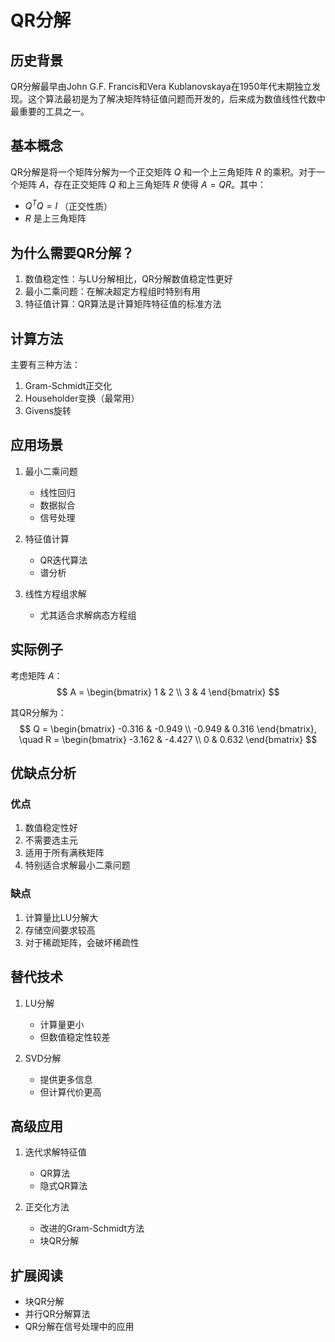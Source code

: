 # QR分解

## 历史背景
QR分解最早由John G.F. Francis和Vera Kublanovskaya在1950年代末期独立发现。这个算法最初是为了解决矩阵特征值问题而开发的，后来成为数值线性代数中最重要的工具之一。

## 基本概念
QR分解是将一个矩阵分解为一个正交矩阵 $Q$ 和一个上三角矩阵 $R$ 的乘积。对于一个矩阵 $A$，存在正交矩阵 $Q$ 和上三角矩阵 $R$ 使得 $A = QR$。其中：
- $Q^TQ = I$ （正交性质）
- $R$ 是上三角矩阵

## 为什么需要QR分解？
1. 数值稳定性：与LU分解相比，QR分解数值稳定性更好
2. 最小二乘问题：在解决超定方程组时特别有用
3. 特征值计算：QR算法是计算矩阵特征值的标准方法

## 计算方法
主要有三种方法：
1. Gram-Schmidt正交化
2. Householder变换（最常用）
3. Givens旋转

## 应用场景
1. 最小二乘问题
   - 线性回归
   - 数据拟合
   - 信号处理

2. 特征值计算
   - QR迭代算法
   - 谱分析

3. 线性方程组求解
   - 尤其适合求解病态方程组

## 实际例子
考虑矩阵 $A$：
$$ A = \begin{bmatrix} 1 & 2 \\ 3 & 4 \end{bmatrix} $$

其QR分解为：
$$ Q = \begin{bmatrix} -0.316 & -0.949 \\ -0.949 & 0.316 \end{bmatrix}, \quad R = \begin{bmatrix} -3.162 & -4.427 \\ 0 & 0.632 \end{bmatrix} $$

## 优缺点分析
### 优点
1. 数值稳定性好
2. 不需要选主元
3. 适用于所有满秩矩阵
4. 特别适合求解最小二乘问题

### 缺点
1. 计算量比LU分解大
2. 存储空间要求较高
3. 对于稀疏矩阵，会破坏稀疏性

## 替代技术
1. LU分解
   - 计算量更小
   - 但数值稳定性较差
   
2. SVD分解
   - 提供更多信息
   - 但计算代价更高

## 高级应用
1. 迭代求解特征值
   - QR算法
   - 隐式QR算法

2. 正交化方法
   - 改进的Gram-Schmidt方法
   - 块QR分解

## 扩展阅读
- 块QR分解
- 并行QR分解算法
- QR分解在信号处理中的应用
